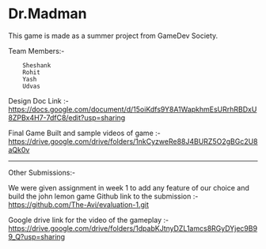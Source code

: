# Dr.Madman
This game is made as a summer project from GameDev Society.

Team Members:- 

		Sheshank
		Rohit
		Yash
		Udvas

Design Doc Link :- https://docs.google.com/document/d/15oiKdfs9Y8A1WapkhmEsURrhRBDxU8ZPBx4H7-7dfC8/edit?usp=sharing

Final Game Built and sample videos of game :- https://drive.google.com/drive/folders/1nkCyzweRe88J4BURZ5O2gBGc2U8aQk0v




------------------------------------------------------------------------------------------------------------------------
Other Submissions:-

We were given assignment in week 1 to add any feature of our choice and build the john lemon game
Github link to the submission :- https://github.com/The-Avi/evaluation-1.git

Google drive link for the video of the gameplay :- https://drive.google.com/drive/folders/1dpabKJtnyDZL1amcs8RGyDYjec9B99_Q?usp=sharing
